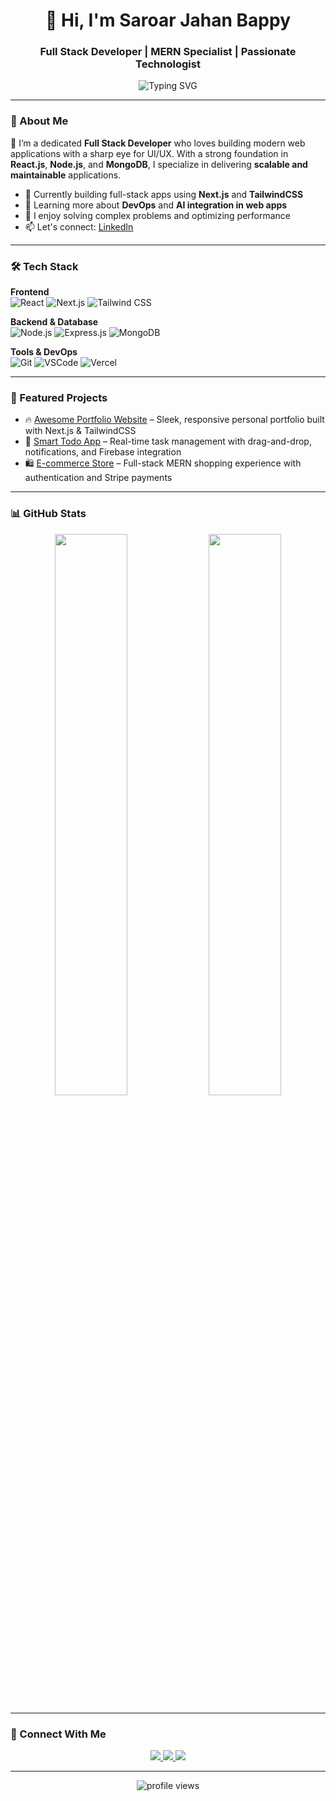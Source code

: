 <!-- Header Section -->
<h1 align="center">👋 Hi, I'm Saroar Jahan Bappy</h1>
<h3 align="center">Full Stack Developer | MERN Specialist | Passionate Technologist</h3>

<p align="center">
  <img src="https://readme-typing-svg.demolab.com?font=Fira+Code&weight=500&size=22&pause=1000&color=00BFFF&center=true&vCenter=true&width=500&lines=Transforming+ideas+into+real-world+apps;Clean%2C+Scalable+%26+Performant+Code;MERN+Stack+%7C+Next.js+%7C+TailwindCSS+%7C+MongoDB" alt="Typing SVG" />
</p>

---

### 🌟 About Me

🚀 I’m a dedicated **Full Stack Developer** who loves building modern web applications with a sharp eye for UI/UX. With a strong foundation in **React.js**, **Node.js**, and **MongoDB**, I specialize in delivering **scalable and maintainable** applications.

- 🔭 Currently building full-stack apps using **Next.js** and **TailwindCSS**
- 🌱 Learning more about **DevOps** and **AI integration in web apps**
- 🧩 I enjoy solving complex problems and optimizing performance
- 📫 Let's connect: [LinkedIn](https://www.linkedin.com/in/saroar-jahan-bappy/)

---

### 🛠 Tech Stack

**Frontend**  
![React](https://img.shields.io/badge/-React-61DAFB?logo=react&logoColor=white&style=flat-square)
![Next.js](https://img.shields.io/badge/-Next.js-000?logo=next.js&logoColor=white&style=flat-square)
![Tailwind CSS](https://img.shields.io/badge/-TailwindCSS-38B2AC?logo=tailwind-css&logoColor=white&style=flat-square)

**Backend & Database**  
![Node.js](https://img.shields.io/badge/-Node.js-339933?logo=node.js&logoColor=white&style=flat-square)
![Express.js](https://img.shields.io/badge/-Express.js-000?logo=express&logoColor=white&style=flat-square)
![MongoDB](https://img.shields.io/badge/-MongoDB-47A248?logo=mongodb&logoColor=white&style=flat-square)

**Tools & DevOps**  
![Git](https://img.shields.io/badge/-Git-F05032?logo=git&logoColor=white&style=flat-square)
![VSCode](https://img.shields.io/badge/-VSCode-007ACC?logo=visual-studio-code&logoColor=white&style=flat-square)
![Vercel](https://img.shields.io/badge/-Vercel-000?logo=vercel&logoColor=white&style=flat-square)

---

### 📌 Featured Projects

<!-- Replace these with real repo links -->
- 🔥 [Awesome Portfolio Website](https://github.com/your-username/portfolio) – Sleek, responsive personal portfolio built with Next.js & TailwindCSS  
- 🧠 [Smart Todo App](https://github.com/your-username/todo-app) – Real-time task management with drag-and-drop, notifications, and Firebase integration  
- 🛍 [E-commerce Store](https://github.com/your-username/ecommerce-store) – Full-stack MERN shopping experience with authentication and Stripe payments

---

### 📊 GitHub Stats

<p align="center">
  <img src="https://github-readme-stats.vercel.app/api?username=MBappy-404&show_icons=true&theme=tokyonight&hide_border=true" width="48%" />
  <img src="https://github-readme-streak-stats.herokuapp.com/?user=MBappy-404&theme=tokyonight&hide_border=true" width="48%" />
</p>

---

### 🔗 Connect With Me

<p align="center">
  <a href="https://www.linkedin.com/in/saroar-jahan-bappy/" target="_blank">
    <img src="https://img.shields.io/badge/-LinkedIn-0A66C2?logo=linkedin&logoColor=white&style=for-the-badge" />
  </a>
  <a href="mailto:your.email@example.com" target="_blank">
    <img src="https://img.shields.io/badge/-Email-D14836?logo=gmail&logoColor=white&style=for-the-badge" />
  </a>
  <a href="https://github.com/saroarjahanbappy" target="_blank">
    <img src="https://img.shields.io/badge/-GitHub-181717?logo=github&logoColor=white&style=for-the-badge" />
  </a>
</p>

---

<p align="center">
  <img src="https://komarev.com/ghpvc/?username=MBappy-404&label=Profile+Views&color=0e75b6&style=flat-square" alt="profile views" />
</p>
